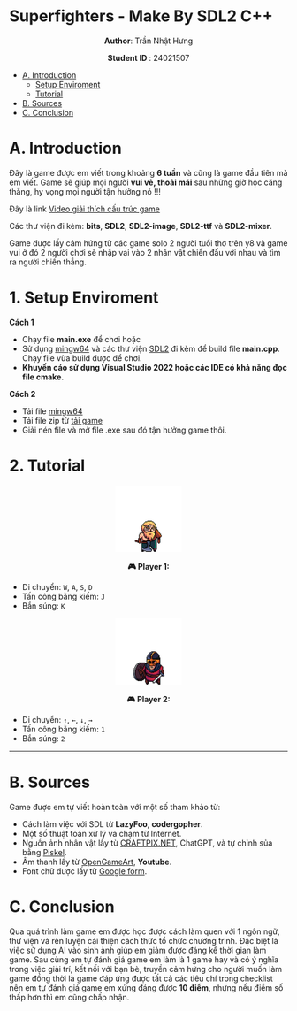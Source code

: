 # Superfighters - Make By SDL2 C++
<p align="center">
 <strong>Author</strong>: Trần Nhật Hưng
</p>
<p align="center">
 <strong> Student ID </strong>: 24021507
</p>

- [A. Introduction](#A-introduction)
  * [Setup Enviroment](#1-Setup-Enviroment)
  * [Tutorial](#2-Tutorial)
- [B. Sources](#B-sources)
- [C. Conclusion](#C-conclusion)

# A. Introduction
Đây là game được em viết trong khoảng **6 tuần** và cũng là game đầu tiên mà em viết. Game sẽ giúp mọi người **vui vẻ, thoải mái** sau những giờ học căng thẳng, hy vọng mọi người tận hưởng nó !!!
  
Đây là link [Video giải thích cấu trúc game](https://drive.google.com/file/d/1s2xnXmkN0TiMF7dAQYC3l3_sAbjfLzzj/view?usp=drive_link)  

Các thư viện đi kèm: **bits**, **SDL2**, **SDL2-image**, **SDL2-ttf** và **SDL2-mixer**.

Game được lấy cảm hứng từ các game solo 2 người tuổi thơ trên y8 và game vui ở đó 2 người chơi sẽ nhập vai vào 2 nhân vật chiến đấu với nhau và tìm ra người chiến thắng.
# 1. Setup Enviroment
**Cách 1**
- Chạy file **main.exe** để chơi hoặc
- Sử dụng [mingw64](https://www.mingw-w64.org/) và các thư viện [SDL2](https://www.libsdl.org/) đi kèm để build file **main.cpp**. Chạy file vừa build được để chơi. 
- **Khuyến cáo sử dụng Visual Studio 2022 hoặc các IDE có khả năng đọc file cmake.**  
  
    
**Cách 2**
- Tải file [mingw64](https://www.mingw-w64.org/)
- Tải file zip từ [tải game](https://drive.google.com/file/d/1aBG8a4bVc6_MHwceOrDTmIL0OOLl7l4i/view?usp=sharing)
- Giải nén file và mở file .exe sau đó tận hưởng game thôi.
# 2. Tutorial

<p align="center">
  <img src="GameSDL2/Resource Files/Image/player1.png" alt="Player 1" width="120"/><br>
</p>

<p align="center">
  <b>🎮 Player 1:</b>
</p>

- Di chuyển: `W`, `A`, `S`, `D`
- Tấn công bằng kiếm: `J`
- Bắn súng: `K`

<p align="center">
  <img src="GameSDL2/Resource Files/Image/player2.png" alt="Player 2" width="120"/><br>
</p>

<p align="center">
  <b>🎮 Player 2:</b>
</p>

- Di chuyển: `↑`, `←`, `↓`, `→`
- Tấn công bằng kiếm: `1`
- Bắn súng: `2`

---

# B. Sources
Game được em tự viết hoàn toàn với một số tham khảo từ:
- Cách làm việc với SDL từ **LazyFoo**, **codergopher**.
- Một số thuật toán xử lý va chạm từ Internet.
- Nguồn ảnh nhân vật lấy từ [CRAFTPIX.NET](https://craftpix.net/categorys/sprites/), ChatGPT, và tự chỉnh sủa bằng [Piskel](https://www.piskelapp.com/p/create/sprite).
- Âm thanh lấy từ [OpenGameArt](https://opengameart.org/), **Youtube**.
- Font chữ được lấy từ [Google form](https://fonts.google.com/).
# C. Conclusion
Qua quá trình làm game em được học được cách làm quen với 1 ngôn ngữ, thư viện và rèn luyện cải thiện cách thức tổ chức chương trình. Đặc biệt là việc sử dụng AI vào sinh ảnh giúp em giảm được đáng kể thời gian làm game.
Sau cùng em tự đánh giá game em làm là 1 game hay và có ý nghĩa trong việc giải trí, kết nối với bạn bè, truyền cảm hứng cho người muốn làm game đồng thời là game đáp ứng được tất cả các tiêu chí trong checklist nên em tự đánh giá game em xứng đáng được **10 điểm**, nhưng nếu điểm số thấp hơn thì em cũng chấp nhận.
